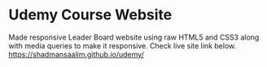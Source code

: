 # Udemy Course Website
Made responsive Leader Board website using raw HTML5 and CSS3 along with media queries to make it responsive. Check live site link below.
https://shadmansaalim.github.io/udemy/
